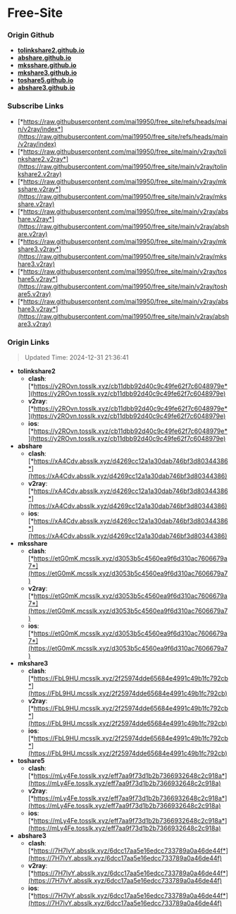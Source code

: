 # Free-Site

### Origin Github

- [**tolinkshare2.github.io**](https://github.com/tolinkshare2/tolinkshare2.github.io)
- [**abshare.github.io**](https://github.com/abshare/abshare.github.io)
- [**mksshare.github.io**](https://github.com/mksshare/mksshare.github.io)
- [**mkshare3.github.io**](https://github.com/mkshare3/mkshare3.github.io)
- [**toshare5.github.io**](https://github.com/toshare5/toshare5.github.io)
- [**abshare3.github.io**](https://github.com/abshare3/abshare3.github.io)

### Subscribe Links

- [*https://raw.githubusercontent.com/mai19950/free_site/refs/heads/main/v2ray/index*](https://raw.githubusercontent.com/mai19950/free_site/refs/heads/main/v2ray/index)
- [*https://raw.githubusercontent.com/mai19950/free_site/main/v2ray/tolinkshare2.v2ray*](https://raw.githubusercontent.com/mai19950/free_site/main/v2ray/tolinkshare2.v2ray)
- [*https://raw.githubusercontent.com/mai19950/free_site/main/v2ray/mksshare.v2ray*](https://raw.githubusercontent.com/mai19950/free_site/main/v2ray/mksshare.v2ray)
- [*https://raw.githubusercontent.com/mai19950/free_site/main/v2ray/abshare.v2ray*](https://raw.githubusercontent.com/mai19950/free_site/main/v2ray/abshare.v2ray)
- [*https://raw.githubusercontent.com/mai19950/free_site/main/v2ray/mkshare3.v2ray*](https://raw.githubusercontent.com/mai19950/free_site/main/v2ray/mkshare3.v2ray)
- [*https://raw.githubusercontent.com/mai19950/free_site/main/v2ray/toshare5.v2ray*](https://raw.githubusercontent.com/mai19950/free_site/main/v2ray/toshare5.v2ray)
- [*https://raw.githubusercontent.com/mai19950/free_site/main/v2ray/abshare3.v2ray*](https://raw.githubusercontent.com/mai19950/free_site/main/v2ray/abshare3.v2ray)

### Origin Links

> Updated Time: 2024-12-31 21:36:41

- **tolinkshare2**
  - **clash**: [*https://y2ROvn.tosslk.xyz/cb11dbb92d40c9c49fe62f7c6048979e*](https://y2ROvn.tosslk.xyz/cb11dbb92d40c9c49fe62f7c6048979e)
  - **v2ray**: [*https://y2ROvn.tosslk.xyz/cb11dbb92d40c9c49fe62f7c6048979e*](https://y2ROvn.tosslk.xyz/cb11dbb92d40c9c49fe62f7c6048979e)
  - **ios**: [*https://y2ROvn.tosslk.xyz/cb11dbb92d40c9c49fe62f7c6048979e*](https://y2ROvn.tosslk.xyz/cb11dbb92d40c9c49fe62f7c6048979e)
- **abshare**
  - **clash**: [*https://xA4Cdv.absslk.xyz/d4269cc12a1a30dab746bf3d80344386*](https://xA4Cdv.absslk.xyz/d4269cc12a1a30dab746bf3d80344386)
  - **v2ray**: [*https://xA4Cdv.absslk.xyz/d4269cc12a1a30dab746bf3d80344386*](https://xA4Cdv.absslk.xyz/d4269cc12a1a30dab746bf3d80344386)
  - **ios**: [*https://xA4Cdv.absslk.xyz/d4269cc12a1a30dab746bf3d80344386*](https://xA4Cdv.absslk.xyz/d4269cc12a1a30dab746bf3d80344386)
- **mksshare**
  - **clash**: [*https://etG0mK.mcsslk.xyz/d3053b5c4560ea9f6d310ac7606679a7*](https://etG0mK.mcsslk.xyz/d3053b5c4560ea9f6d310ac7606679a7)
  - **v2ray**: [*https://etG0mK.mcsslk.xyz/d3053b5c4560ea9f6d310ac7606679a7*](https://etG0mK.mcsslk.xyz/d3053b5c4560ea9f6d310ac7606679a7)
  - **ios**: [*https://etG0mK.mcsslk.xyz/d3053b5c4560ea9f6d310ac7606679a7*](https://etG0mK.mcsslk.xyz/d3053b5c4560ea9f6d310ac7606679a7)
- **mkshare3**
  - **clash**: [*https://FbL9HU.mcsslk.xyz/2f25974dde65684e4991c49b1fc792cb*](https://FbL9HU.mcsslk.xyz/2f25974dde65684e4991c49b1fc792cb)
  - **v2ray**: [*https://FbL9HU.mcsslk.xyz/2f25974dde65684e4991c49b1fc792cb*](https://FbL9HU.mcsslk.xyz/2f25974dde65684e4991c49b1fc792cb)
  - **ios**: [*https://FbL9HU.mcsslk.xyz/2f25974dde65684e4991c49b1fc792cb*](https://FbL9HU.mcsslk.xyz/2f25974dde65684e4991c49b1fc792cb)
- **toshare5**
  - **clash**: [*https://mLy4Fe.tosslk.xyz/eff7aa9f73d1b2b7366932648c2c918a*](https://mLy4Fe.tosslk.xyz/eff7aa9f73d1b2b7366932648c2c918a)
  - **v2ray**: [*https://mLy4Fe.tosslk.xyz/eff7aa9f73d1b2b7366932648c2c918a*](https://mLy4Fe.tosslk.xyz/eff7aa9f73d1b2b7366932648c2c918a)
  - **ios**: [*https://mLy4Fe.tosslk.xyz/eff7aa9f73d1b2b7366932648c2c918a*](https://mLy4Fe.tosslk.xyz/eff7aa9f73d1b2b7366932648c2c918a)
- **abshare3**
  - **clash**: [*https://7H7lvY.absslk.xyz/6dcc17aa5e16edcc733789a0a46de44f*](https://7H7lvY.absslk.xyz/6dcc17aa5e16edcc733789a0a46de44f)
  - **v2ray**: [*https://7H7lvY.absslk.xyz/6dcc17aa5e16edcc733789a0a46de44f*](https://7H7lvY.absslk.xyz/6dcc17aa5e16edcc733789a0a46de44f)
  - **ios**: [*https://7H7lvY.absslk.xyz/6dcc17aa5e16edcc733789a0a46de44f*](https://7H7lvY.absslk.xyz/6dcc17aa5e16edcc733789a0a46de44f)

